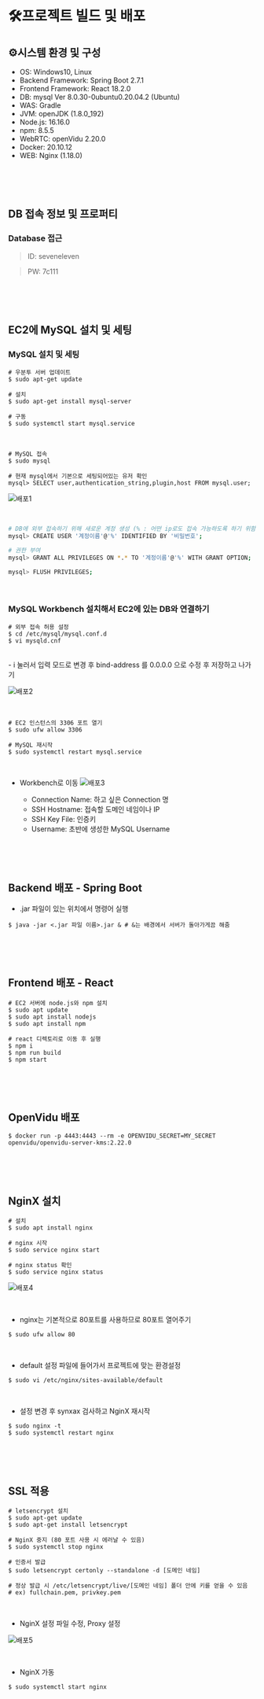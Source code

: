 # 🛠프로젝트 빌드 및 배포

## ⚙시스템 환경 및 구성

- OS: Windows10, Linux
- Backend Framework: Spring Boot 2.7.1
- Frontend Framework: React 18.2.0
- DB: mysql Ver 8.0.30-0ubuntu0.20.04.2 (Ubuntu)
- WAS: Gradle
- JVM: openJDK (1.8.0_192)
- Node.js: 16.16.0
- npm: 8.5.5
- WebRTC: openVidu 2.20.0
- Docker: 20.10.12
- WEB: Nginx (1.18.0)

<br/><br/><br/>

## DB 접속 정보 및 프로퍼티
### Database 접근

> ID: seveneleven

> PW: 7c111

<br/><br/><br/>

## EC2에 MySQL 설치 및 세팅

### MySQL 설치 및 세팅

```shell
# 우분투 서버 업데이트
$ sudo apt-get update

# 설치
$ sudo apt-get install mysql-server

# 구동
$ sudo systemctl start mysql.service
```

<br/>

```shell
# MySQL 접속
$ sudo mysql

# 현재 mysql에서 기본으로 세팅되어있는 유저 확인
mysql> SELECT user,authentication_string,plugin,host FROM mysql.user;
```
![배포1](https://user-images.githubusercontent.com/97578458/214903895-a5ee2238-9f27-4e4b-b819-e3811c64bf8e.png)


<br/>

```bash
# DB에 외부 접속하기 위해 새로운 계정 생성 (% : 어떤 ip로도 접속 가능하도록 하기 위함)
mysql> CREATE USER '계정이름'@'%' IDENTIFIED BY '비밀번호';

# 권한 부여
mysql> GRANT ALL PRIVILEGES ON *.* TO '계정이름'@'%' WITH GRANT OPTION;

mysql> FLUSH PRIVILEGES;
```

<br/>

### MySQL Workbench 설치해서 EC2에 있는 DB와 연결하기

```shell
# 외부 접속 허용 설정
$ cd /etc/mysql/mysql.conf.d
$ vi mysqld.cnf
```

<br/>
- i 눌러서 입력 모드로 변경 후 bind-address 를 0.0.0.0 으로 수정 후 저장하고 나가기

![배포2](https://user-images.githubusercontent.com/97578458/214903972-e509fa91-aab5-4fcd-a701-f416fb50c685.png)

<br/>

```shell
# EC2 인스턴스의 3306 포트 열기
$ sudo ufw allow 3306

# MySQL 재시작
$ sudo systemctl restart mysql.service
```

<br/>

- Workbench로 이동
![배포3](https://user-images.githubusercontent.com/97578458/214904024-98c617e5-fa26-4bf3-b879-0c51d5c80113.png)

    - Connection Name: 하고 싶은 Connection 명
    - SSH Hostname: 접속할 도메인 네임이나 IP
    - SSH Key File: 인증키
    - Username: 초반에 생성한 MySQL Username

<br/><br/><br/>

## Backend 배포 - Spring Boot
- .jar 파일이 있는 위치에서 명령어 실행

```shell
$ java -jar <.jar 파일 이름>.jar & # &는 배경에서 서버가 돌아가게끔 해줌
```

<br/><br/><br/>

## Frontend 배포 - React
```shell
# EC2 서버에 node.js와 npm 설치
$ sudo apt update
$ sudo apt install nodejs
$ sudo apt install npm

# react 디렉토리로 이동 후 실행
$ npm i
$ npm run build
$ npm start
```

<br/><br/><br/>

## OpenVidu 배포
```shell
$ docker run -p 4443:4443 --rm -e OPENVIDU_SECRET=MY_SECRET openvidu/openvidu-server-kms:2.22.0
```

<br/><br/><br/>

## NginX 설치
```shell
# 설치
$ sudo apt install nginx

# nginx 시작
$ sudo service nginx start

# nginx status 확인
$ sudo service nginx status
```
![배포4](https://user-images.githubusercontent.com/97578458/214904088-6770a2b6-0bd3-4c9e-bb86-926a2f0067e9.png)


<br/>

- nginx는 기본적으로 80포트를 사용하므로 80포트 열어주기

```shell
$ sudo ufw allow 80
```

<br/>

- default 설정 파일에 들어가서 프로젝트에 맞는 환경설정
```shell
$ sudo vi /etc/nginx/sites-available/default
```


<br/>

- 설정 변경 후 synxax 검사하고 NginX 재시작
```shell
$ sudo nginx -t
$ sudo systemctl restart nginx
```

<br/><br/><br/>

## SSL 적용
```shell
# letsencrypt 설치
$ sudo apt-get update
$ sudo apt-get install letsencrypt

# NginX 중지 (80 포트 사용 시 에러날 수 있음)
$ sudo systemctl stop nginx

# 인증서 발급
$ sudo letsencrypt certonly --standalone -d [도메인 네임]

# 정상 발급 시 /etc/letsencrypt/live/[도메인 네임] 폴더 안에 키를 얻을 수 있음
# ex) fullchain.pem, privkey.pem
```

<br/>

- NginX 설정 파일 수정, Proxy 설정

![배포5](https://user-images.githubusercontent.com/97578458/214904124-ce8deb3a-8212-412a-abb1-01459ded538c.png)


<br/>

- NginX 가동

```shell
$ sudo systemctl start nginx
```

<br/><br/><br/>


